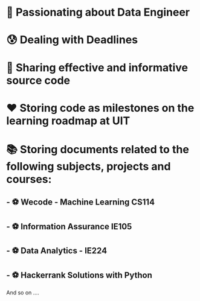 # 👋 Passionating about Data Engineer
# 😰 Dealing with Deadlines
# 🥵 Sharing effective and informative source code
# ❤️ Storing code as milestones on the learning roadmap at UIT
# 📚  Storing documents related to the following subjects, projects and courses: <br />
## - ⚽ Wecode - Machine Learning CS114<br />
## - ⚽ Information Assurance IE105<br />
## - ⚽ Data Analytics - IE224<br />
## - ⚽ Hackerrank Solutions with Python<br />
And so on ....

<!---
boo283/boo283 is a ✨ special ✨ repository because its `README.md` (this file) appears on your GitHub profile.
You can click the Preview link to take a look at your changes.
--->
